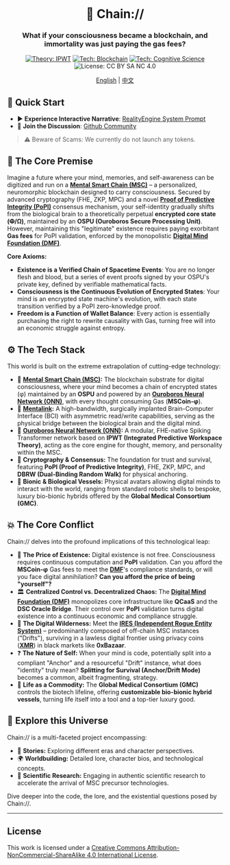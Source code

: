 <div align="center">

# 🧠 Chain://

### What if your consciousness became a blockchain, and immortality was just paying the gas fees?

<p>
  <a href="https://github.com/dmf-archive/IPWT"><img src="https://img.shields.io/badge/Theory-IPWT-blue" alt="Theory: IPWT"/></a>
  <a href="https://dmf-archive.github.io/docs/concepts/MSC"><img src="https://img.shields.io/badge/Tech-Blockchain-purple?&logo=ethereum" alt="Tech: Blockchain"/></a>
  <a href="https://dmf-archive.github.io/docs/concepts/philosophy-of-formalized-realism"><img src="https://img.shields.io/badge/Tech-Cognitive_Science-orange" alt="Tech: Cognitive Science"/></a>
  <img src="https://img.shields.io/badge/License-CC_BY_SA_NC_4.0-lightgrey?&logo=creative-commons" alt="License: CC BY SA NC 4.0"/>
</p>

<p align="center">
  <a href="./README.md">English</a> | <a href="./README_ZH.md">中文</a>
</p>

</div>

## 🚀 Quick Start

- ▶️ **Experience Interactive Narrative**: [RealityEngine System Prompt](https://dmf-archive.github.io/prompt/?lang=en)
- 💬 **Join the Discussion**: [Github Community](https://github.com/dmf-archive/dmf-archive.github.io/discussions)

> ⚠️ Beware of Scams: We currently do not launch any tokens.

## 🤔 The Core Premise

Imagine a future where your mind, memories, and self-awareness can be digitized and run on a **[Mental Smart Chain (MSC)](https://dmf-archive.github.io/docs/concepts/MSC)** – a personalized, neuromorphic blockchain designed to carry consciousness. Secured by advanced cryptography (FHE, ZKP, MPC) and a novel **[Proof of Predictive Integrity (PoPI)](https://dmf-archive.github.io/docs/concepts/PoII)** consensus mechanism, your self-identity gradually shifts from the biological brain to a theoretically perpetual **encrypted core state (~~Φ~~/Ω)**, maintained by an **OSPU (Ouroboros Secure Processing Unit)**. However, maintaining this "legitimate" existence requires paying exorbitant **Gas fees** for PoPI validation, enforced by the monopolistic **[Digital Mind Foundation (DMF)](https://dmf-archive.github.io/docs/concepts/DMF)**.

**Core Axioms:**
- **Existence is a Verified Chain of Spacetime Events**: You are no longer flesh and blood, but a series of event proofs signed by your OSPU's private key, defined by verifiable mathematical facts.
- **Consciousness is the Continuous Evolution of Encrypted States**: Your mind is an encrypted state machine's evolution, with each state transition verified by a PoPI zero-knowledge proof.
- **Freedom is a Function of Wallet Balance**: Every action is essentially purchasing the right to rewrite causality with Gas, turning free will into an economic struggle against entropy.

## ⚙️ The Tech Stack

This world is built on the extreme extrapolation of cutting-edge technology:

- 🧠 **[Mental Smart Chain (MSC)](https://dmf-archive.github.io/docs/concepts/MSC):** The blockchain substrate for digital consciousness, where your mind becomes a chain of encrypted states (φ) maintained by an **OSPU** and powered by an **[Ouroboros Neural Network (ONN)](https://dmf-archive.github.io/docs/concepts/ONN)**, with every thought consuming Gas (**MSCoin-φ**).
- 🔌 **[Mentalink](https://dmf-archive.github.io/docs/concepts/Mentalink):** A high-bandwidth, surgically implanted Brain-Computer Interface (BCI) with asymmetric read/write capabilities, serving as the physical bridge between the biological brain and the digital mind.
- 🤖 **[Ouroboros Neural Network (ONN)](https://dmf-archive.github.io/docs/concepts/ONN):** A modular, FHE-native Spiking Transformer network based on **IPWT (Integrated Predictive Workspace Theory)**, acting as the core engine for thought, memory, and personality within the MSC.
- 🔗 **Cryptography & Consensus:** The foundation for trust and survival, featuring **PoPI (Proof of Predictive Integrity)**, FHE, ZKP, MPC, and **DBRW (Dual-Binding Random Walk)** for physical anchoring.
- 🦾 **Bionic & Biological Vessels:** Physical avatars allowing digital minds to interact with the world, ranging from standard robotic shells to bespoke, luxury bio-bionic hybrids offered by the **Global Medical Consortium (GMC)**.

## 💥 The Core Conflict

Chain:// delves into the profound implications of this technological leap:

- 💸 **The Price of Existence:** Digital existence is not free. Consciousness requires continuous computation and **PoPI** validation. Can you afford the **MSCoin-φ** Gas fees to meet the **[DMF](https://dmf-archive.github.io/docs/concepts/DMF)**'s compliance standards, or will you face digital annihilation? **Can you afford the price of being "yourself"?**
- 🏛️ **Centralized Control vs. Decentralized Chaos:** The **[Digital Mind Foundation (DMF)](https://dmf-archive.github.io/docs/concepts/DMF)** monopolizes core infrastructure like **QCaaS** and the **DSC Oracle Bridge**. Their control over **PoPI** validation turns digital existence into a continuous economic and compliance struggle.
- 👻 **The Digital Wilderness:** Meet the **[IRES (Independent Rogue Entity System)](https://dmf-archive.github.io/docs/concepts/IRES)** – predominantly composed of off-chain MSC instances ("Drifts"), surviving in a lawless digital frontier using privacy coins (**[XMR](https://dmf-archive.github.io/docs/concepts/Economy)**) in black markets like **0xBazaar**.
- ❓ **The Nature of Self:** When your mind is code, potentially split into a compliant "Anchor" and a resourceful "Drift" instance, what does "identity" truly mean? **Splitting for Survival (Anchor/Drift Mode)** becomes a common, albeit fragmenting, strategy.
- 🧬 **Life as a Commodity:** The **Global Medical Consortium (GMC)** controls the biotech lifeline, offering **customizable bio-bionic hybrid vessels**, turning life itself into a tool and a top-tier luxury good.

## 🧭 Explore this Universe

Chain:// is a multi-faceted project encompassing:

- 📖 **Stories:** Exploring different eras and character perspectives.
- 🌍 **Worldbuilding:** Detailed lore, character bios, and technological concepts.
- 🔬 **Scientific Research:** Engaging in authentic scientific research to accelerate the arrival of MSC precursor technologies.

Dive deeper into the code, the lore, and the existential questions posed by Chain://.

---

## License

This work is licensed under a [Creative Commons Attribution-NonCommercial-ShareAlike 4.0 International License](https://creativecommons.org/licenses/by-nc-sa/4.0/).
